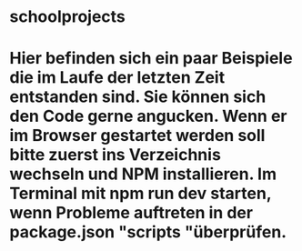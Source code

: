 # schoolprojects
# Hier befinden sich ein paar Beispiele die im Laufe der letzten Zeit entstanden sind. Sie können sich den Code gerne angucken. Wenn er im Browser gestartet werden soll bitte zuerst ins Verzeichnis wechseln und NPM installieren. Im Terminal mit npm run dev starten, wenn Probleme auftreten in der package.json "scripts "überprüfen.
